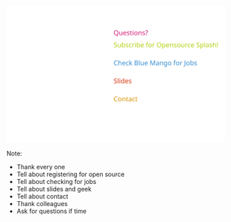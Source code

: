 <img src="/assets/images/so.svg" />

Note:
- Thank every one
- Tell about registering for open source
- Tell about checking for jobs
- Tell about slides and geek
- Tell about contact
- Thank colleagues
- Ask for questions if time
